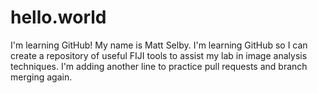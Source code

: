 # hello.world
I'm learning GitHub!
My name is Matt Selby. I'm learning GitHub so I can create a repository of useful FIJI tools to assist my lab in image analysis techniques. 
I'm adding another line to practice pull requests and branch merging again.
